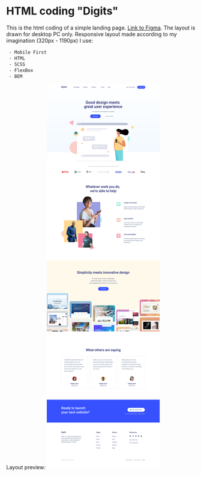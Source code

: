 # HTML coding "Digits"

This is the html coding of a simple landing page.
[Link to Figma](https://www.figma.com/file/uBNbkBE8DduLO4jVkbKAQ2/Digits-Layout?node-id=3:0&t=ty1ZCqANl81HblLH-1).
The layout is drawn for desktop PC only.
Responsive layout made according to my imagination (320px - 1190px)
I use:

     - Mobile First
     - HTML
     - SCSS
     - FlexBox 
     - BEM

Layout preview:
![preview-layout.jpg](./preview-layout.jpg)